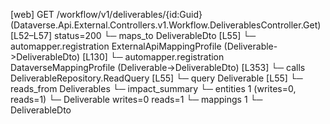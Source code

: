 [web] GET /workflow/v1/deliverables/{id:Guid}  (Dataverse.Api.External.Controllers.v1.Workflow.DeliverablesController.Get)  [L52–L57] status=200
  └─ maps_to DeliverableDto [L55]
    └─ automapper.registration ExternalApiMappingProfile (Deliverable->DeliverableDto) [L130]
    └─ automapper.registration DataverseMappingProfile (Deliverable->DeliverableDto) [L353]
  └─ calls DeliverableRepository.ReadQuery [L55]
  └─ query Deliverable [L55]
    └─ reads_from Deliverables
  └─ impact_summary
    └─ entities 1 (writes=0, reads=1)
      └─ Deliverable writes=0 reads=1
    └─ mappings 1
      └─ DeliverableDto

